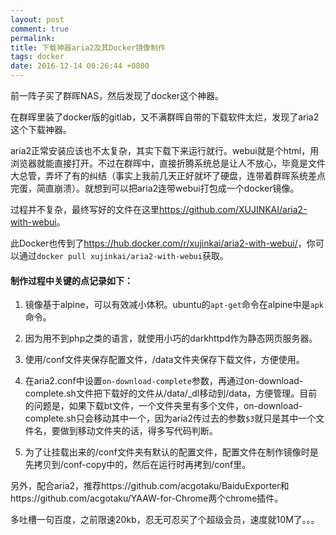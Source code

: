 ```yaml
---
layout: post
comment: true
permalink: 
title: 下载神器aria2及其Docker镜像制作
tags: docker
date: 2016-12-14 00:26:44 +0800
---
```

前一阵子买了群晖NAS，然后发现了docker这个神器。

在群晖里装了docker版的gitlab，又不满群晖自带的下载软件太烂，发现了aria2这个下载神器。

aria2正常安装应该也不太复杂，其实下载下来运行就行。webui就是个html，用浏览器就能直接打开。不过在群晖中，直接折腾系统总是让人不放心，毕竟是文件大总管，弄坏了有的纠结（事实上我前几天正好就坏了硬盘，连带着群晖系统差点完蛋，简直崩溃）。就想到可以把aria2连带webui打包成一个docker镜像。
<!--more-->

过程并不复杂，最终写好的文件在这里<a href="https://github.com/XUJINKAI/aria2-with-webui" target="_blank">https://github.com/XUJINKAI/aria2-with-webui</a>。

此Docker也传到了<a href="https://hub.docker.com/r/xujinkai/aria2-with-webui/" target="_blank">https://hub.docker.com/r/xujinkai/aria2-with-webui/</a>，你可以通过`docker pull xujinkai/aria2-with-webui`获取。

#### 制作过程中关键的点记录如下：

1. 镜像基于alpine，可以有效减小体积。ubuntu的`apt-get`命令在alpine中是`apk`命令。

2. 因为用不到php之类的语言，就使用小巧的darkhttpd作为静态网页服务器。

3. 使用/conf文件夹保存配置文件，/data文件夹保存下载文件，方便使用。

4. 在aria2.conf中设置`on-download-complete`参数，再通过on-download-complete.sh文件把下载好的文件从/data/_dl移动到/data，方便管理。目前的问题是，如果下载bt文件，一个文件夹里有多个文件，on-download-complete.sh只会移动其中一个，因为aria2传过去的参数`$3`就只是其中一个文件名，要做到移动文件夹的话，得多写代码判断。

5. 为了让挂载出来的/conf文件夹有默认的配置文件，配置文件在制作镜像时是先拷贝到/conf-copy中的，然后在运行时再拷到/conf里。

另外，配合aria2，推荐https://github.com/acgotaku/BaiduExporter和https://github.com/acgotaku/YAAW-for-Chrome两个chrome插件。

多吐槽一句百度，之前限速20kb，忍无可忍买了个超级会员，速度就10M了。。。